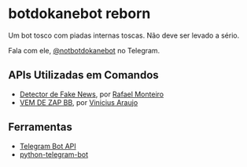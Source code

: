 # botdokanebot reborn

Um bot tosco com piadas internas toscas. Não deve ser levado a sério.

Fala com ele, [@notbotdokanebot](http://t.me/notbotdokanebot) no Telegram.

APIs Utilizadas em Comandos
-------
* [Detector de Fake News](https://nilc-fakenews.herokuapp.com/), por [Rafael Monteiro](https://github.com/RafaelMonteiro95/FakeNilc)
* [VEM DE ZAP BB](http://vemdezapbe.be/), por [Vinicius Araujo](https://github.com/vmarchesin/vemdezapbe.be)

Ferramentas
-------
* [Telegram Bot API](https://core.telegram.org/bots/api)
* [python-telegram-bot](https://github.com/python-telegram-bot/python-telegram-bot)
